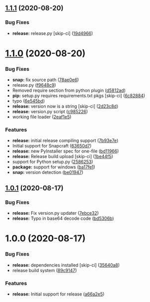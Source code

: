 ## [1.1.1](https://github.com/MatteoGheza/simple-test-program-python/compare/v1.1.0...v1.1.1) (2020-08-20)


### Bug Fixes

* **release:** release.py [skip-ci] ([19d4966](https://github.com/MatteoGheza/simple-test-program-python/commit/19d49663e1b5ab40036d60e86dce18a79d0248ab))

# [1.1.0](https://github.com/MatteoGheza/simple-test-program-python/compare/v1.0.1...v1.1.0) (2020-08-20)


### Bug Fixes

* **snap:** fix source path ([78ae0e6](https://github.com/MatteoGheza/simple-test-program-python/commit/78ae0e66c3fc8bb74316908bdfa9c7161b18d481))
* release.py ([f9648c9](https://github.com/MatteoGheza/simple-test-program-python/commit/f9648c9ee38e2103ef3dbf0bf53ad60a3f972333))
* Removed require section from python plugin ([d5812ad](https://github.com/MatteoGheza/simple-test-program-python/commit/d5812ad6ede259a1785d8c2e133e6eed6c044b1e))
* **pip:** setup.py requires requirements.txt pkgs [skip-ci] ([6c82884](https://github.com/MatteoGheza/simple-test-program-python/commit/6c82884597508f76c70758877a83993611251724))
* typo ([6e545bd](https://github.com/MatteoGheza/simple-test-program-python/commit/6e545bda11d61eb79126344340c5f490bd5b88a0))
* **release:** version now is a string [skip-ci] ([2d23c8d](https://github.com/MatteoGheza/simple-test-program-python/commit/2d23c8d96f30fa4e1f5058e8300cbd31a31e20d0))
* **release:** version.py script ([c985226](https://github.com/MatteoGheza/simple-test-program-python/commit/c985226836a1a9faf6e89887dbaa0f7a20ee7ffb))
* working file loader ([2eaf1e5](https://github.com/MatteoGheza/simple-test-program-python/commit/2eaf1e52d3ee5f2bef8975f602b910e88a28c2d9))


### Features

* **release:** initial release compiling support ([7b93e7e](https://github.com/MatteoGheza/simple-test-program-python/commit/7b93e7ef02a65c36775e3843d0260acc0bb1388d))
* Initial support for Snapcraft ([63650d7](https://github.com/MatteoGheza/simple-test-program-python/commit/63650d7f4cd944fb81415d45a5202b8ead7c2ad7))
* **release:** new PyInstaller spec for one-file ([bd11966](https://github.com/MatteoGheza/simple-test-program-python/commit/bd119661ca9b644677fe9b8bd56e6d7d44d98a90))
* **release:** Release build upload [skip-ci] ([1be44f5](https://github.com/MatteoGheza/simple-test-program-python/commit/1be44f51e2e64d7089fc3c7ecc15e1558e0d788d))
* support for Python setup.py ([2586253](https://github.com/MatteoGheza/simple-test-program-python/commit/25862534ca8c2e822ebc88d4479645981535ff4b))
* **package:** support for windows ([ba17fe1](https://github.com/MatteoGheza/simple-test-program-python/commit/ba17fe1615dd4a8553a0074be0ee73a9d52745f0))
* **snap:** version detection ([be01947](https://github.com/MatteoGheza/simple-test-program-python/commit/be01947c91e8340bdddeb4a3a54f1c7e8ccf63ed))

## [1.0.1](https://github.com/MatteoGheza/simple-test-program-python/compare/v1.0.0...v1.0.1) (2020-08-17)


### Bug Fixes

* **release:** Fix version.py updater ([7ebce32](https://github.com/MatteoGheza/simple-test-program-python/commit/7ebce32779f0c1163a226a6c7cf34df9219ccce0))
* **release:** Typo in base64 decode code ([bd5306b](https://github.com/MatteoGheza/simple-test-program-python/commit/bd5306b10d6fb2cab89a36bc0b591888f977abee))

# 1.0.0 (2020-08-17)


### Bug Fixes

* **release:** dependencies installed [skip-ci] ([35640a8](https://github.com/MatteoGheza/simple-test-program-python/commit/35640a869fb2429cc63ac7ab6102c8c3f32287f7))
* release build system ([89c9147](https://github.com/MatteoGheza/simple-test-program-python/commit/89c9147f6d93a0d2e487e844b0120cac274d2ee5))


### Features

* **release:** Initial support for release ([a66a2e5](https://github.com/MatteoGheza/simple-test-program-python/commit/a66a2e5fbf6ab304cc998f543106dabb15b981f2))
